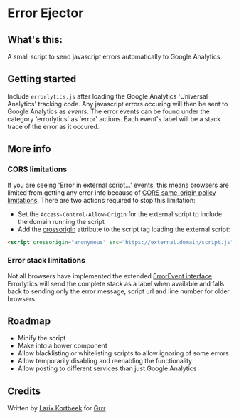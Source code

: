 # Error Ejector

## What's this:

A small script to send javascript errors automatically to Google Analytics.

## Getting started

Include `errorlytics.js` after loading the Google Analytics 'Universal Analytics' tracking code. Any javascript errors occuring will then be sent to Google Analytics as _events_. The error events can be found under the category 'errorlytics' as 'error' actions. Each event's label will be a stack trace of the error as it occured.

## More info

### CORS limitations

If you are seeing 'Error in external script...' events, this means browsers are limited from getting any error info because of [CORS same-origin policy limitations](http://stackoverflow.com/a/7778424). There are two actions required to stop this limitation:

* Set the `Access-Control-Allow-Origin` for the external script to include the domain running the script
* Add the [crossorigin](https://developer.mozilla.org/en-US/docs/Web/HTML/CORS_settings_attributes) attribute to the script tag loading the external script:

```html
<script crossorigin="anonymous" src="https://external.domain/script.js"></script>
```

### Error stack limitations

Not all browsers have implemented the extended [ErrorEvent interface](https://html.spec.whatwg.org/multipage/webappapis.html#errorevent). Errorlytics will send the complete stack as a label when available and falls back to sending only the error message, script url and line number for older browsers.

## Roadmap

* Minify the script
* Make into a bower component
* Allow blacklisting or whitelisting scripts to allow ignoring of some errors
* Allow temporarily disabling and reenabling the functionality
* Allow posting to different services than just Google Analytics

## Credits

Written by [Larix Kortbeek](https://github.com/larixk) for [Grrr](http://grrr.nl)
